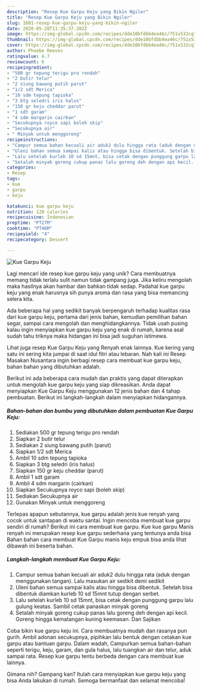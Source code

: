 ```yaml
---
description: "Resep Kue Garpu Keju yang Bikin Ngiler"
title: "Resep Kue Garpu Keju yang Bikin Ngiler"
slug: 1601-resep-kue-garpu-keju-yang-bikin-ngiler
date: 2020-05-28T11:35:37.202Z
image: https://img-global.cpcdn.com/recipes/dde10bfdbb4ea46c/751x532cq70/kue-garpu-keju-foto-resep-utama.jpg
thumbnail: https://img-global.cpcdn.com/recipes/dde10bfdbb4ea46c/751x532cq70/kue-garpu-keju-foto-resep-utama.jpg
cover: https://img-global.cpcdn.com/recipes/dde10bfdbb4ea46c/751x532cq70/kue-garpu-keju-foto-resep-utama.jpg
author: Phoebe Reeves
ratingvalue: 4.7
reviewcount: 6
recipeingredient:
- "500 gr tepung terigu pro rendah"
- "2 butir telur"
- "2 siung bawang putih parut"
- "1/2 sdt Merica"
- "10 sdm tepung tapioka"
- "3 btg seledri iris halus"
- "150 gr keju cheddar parut"
- "1 sdt garam"
- "4 sdm margarin cairkan"
- "Secukupnya royco sapi boleh skip"
- "Secukupnya air"
- " Minyak untuk menggoreng"
recipeinstructions:
- "Campur semua bahan kecuali air aduk2 dulu hingga rata (aduk dengan menggunakan tangan). Lalu masukan air sedikit demi sedikit"
- "Uleni bahan semua sampai kalis atau hingga bisa dibentuk. Setelah bisa dibentuk diamkan kurleb 10 sd 15mnt tutup dengan serbet."
- "Lalu setelah kurleb 10 sd 15mnt, bisa cetak dengan punggung garpu lalu gulung keatas. Sambil cetak panaskan minyak goreng"
- "Setalah minyak goreng cukup panas lalu goreng deh dengan api kecil. Goreng hingga kematangan kuning keemasan. Dan Sajikan"
categories:
- Resep
tags:
- kue
- garpu
- keju

katakunci: kue garpu keju 
nutrition: 120 calories
recipecuisine: Indonesian
preptime: "PT27M"
cooktime: "PT46M"
recipeyield: "4"
recipecategory: Dessert

---
```



![Kue Garpu Keju](https://img-global.cpcdn.com/recipes/dde10bfdbb4ea46c/751x532cq70/kue-garpu-keju-foto-resep-utama.jpg)

Lagi mencari ide resep kue garpu keju yang unik? Cara membuatnya memang tidak terlalu sulit namun tidak gampang juga. Jika keliru mengolah maka hasilnya akan hambar dan bahkan tidak sedap. Padahal kue garpu keju yang enak harusnya sih punya aroma dan rasa yang bisa memancing selera kita.

Ada beberapa hal yang sedikit banyak berpengaruh terhadap kualitas rasa dari kue garpu keju, pertama dari jenis bahan, kemudian pemilihan bahan segar, sampai cara mengolah dan menghidangkannya. Tidak usah pusing kalau ingin menyiapkan kue garpu keju yang enak di rumah, karena asal sudah tahu triknya maka hidangan ini bisa jadi suguhan istimewa.

Lihat juga resep Kue Garpu Keju yang Renyah enak lainnya. Kue kering yang satu ini sering kita jumpai di saat idul fitri atau lebaran. Nah kali ini Resep Masakan Nusantara ingin berbagi resep cara membuat kue garpu keju, bahan bahan yang dibutuhkan adalah.


Berikut ini ada beberapa cara mudah dan praktis yang dapat diterapkan untuk mengolah kue garpu keju yang siap dikreasikan. Anda dapat menyiapkan Kue Garpu Keju menggunakan 12 jenis bahan dan 4 tahap pembuatan. Berikut ini langkah-langkah dalam menyiapkan hidangannya.

<!--inarticleads1-->

##### Bahan-bahan dan bumbu yang dibutuhkan dalam pembuatan Kue Garpu Keju:

1. Sediakan 500 gr tepung terigu pro rendah
1. Siapkan 2 butir telur
1. Sediakan 2 siung bawang putih (parut)
1. Siapkan 1/2 sdt Merica
1. Ambil 10 sdm tepung tapioka
1. Siapkan 3 btg seledri (iris halus)
1. Siapkan 150 gr keju cheddar (parut)
1. Ambil 1 sdt garam
1. Ambil 4 sdm margarin (cairkan)
1. Siapkan Secukupnya royco sapi (boleh skip)
1. Sediakan Secukupnya air
1. Gunakan  Minyak untuk menggoreng


Terlepas apapun sebutannya, kue garpu adalah jenis kue renyah yang cocok untuk santapan di waktu santai. Ingin mencoba membuat kue garpu sendiri di rumah? Berikut ini cara membuat kue garpu. Kue kue garpu Manis renyah ini merupakan resep kue garpu sederhana yang tentunya anda bisa Bahan bahan cara membuat Kue Garpu manis keju empuk bisa anda lihat dibawah ini beserta bahan. 

<!--inarticleads2-->

##### Langkah-langkah membuat Kue Garpu Keju:

1. Campur semua bahan kecuali air aduk2 dulu hingga rata (aduk dengan menggunakan tangan). Lalu masukan air sedikit demi sedikit
1. Uleni bahan semua sampai kalis atau hingga bisa dibentuk. Setelah bisa dibentuk diamkan kurleb 10 sd 15mnt tutup dengan serbet.
1. Lalu setelah kurleb 10 sd 15mnt, bisa cetak dengan punggung garpu lalu gulung keatas. Sambil cetak panaskan minyak goreng
1. Setalah minyak goreng cukup panas lalu goreng deh dengan api kecil. Goreng hingga kematangan kuning keemasan. Dan Sajikan


Coba bikin kue garpu keju ini. Cara membuatnya mudah dan rasanya pun gurih. Ambil adonan secukupnya, pipihkan lalu bentuk dengan cetakan kue garpu atau bantuan garpu. Dalam wadah, Campurkan semua bahan-bahan seperti terigu, keju, garam, dan gula halus, lalu tuangkan air dan telur, aduk sampai rata. Resep kue garpu tentu berbeda dengan cara membuat kue lainnya. 

Gimana nih? Gampang kan? Itulah cara menyiapkan kue garpu keju yang bisa Anda lakukan di rumah. Semoga bermanfaat dan selamat mencoba!
